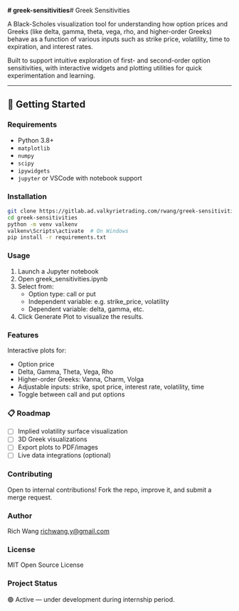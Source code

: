 **# greek-sensitivities**# Greek Sensitivities

A Black-Scholes visualization tool for understanding how option prices and Greeks (like delta, gamma, theta, vega, rho, and higher-order Greeks) behave as a function of various inputs such as strike price, volatility, time to expiration, and interest rates.

Built to support intuitive exploration of first- and second-order option sensitivities, with interactive widgets and plotting utilities for quick experimentation and learning.

---

## 🚀 Getting Started

### Requirements

- Python 3.8+
- `matplotlib`
- `numpy`
- `scipy`
- `ipywidgets`
- `jupyter` or VSCode with notebook support

### Installation

```bash
git clone https://gitlab.ad.valkyrietrading.com/rwang/greek-sensitivities.git
cd greek-sensitivities
python -m venv valkenv
valkenv\Scripts\activate  # On Windows
pip install -r requirements.txt
```

### Usage
1. Launch a Jupyter notebook
2. Open greek_sensitivities.ipynb
3. Select from:
    - Option type: call or put
    - Independent variable: e.g. strike_price, volatility
    - Dependent variable: delta, gamma, etc.
4. Click Generate Plot to visualize the results.

### Features
Interactive plots for:
- Option price
- Delta, Gamma, Theta, Vega, Rho
- Higher-order Greeks: Vanna, Charm, Volga
- Adjustable inputs: strike, spot price, interest rate, volatility, time
- Toggle between call and put options

### 📋 Roadmap
- [ ] Implied volatility surface visualization
- [ ] 3D Greek visualizations
- [ ] Export plots to PDF/images
- [ ] Live data integrations (optional)

### Contributing
Open to internal contributions! Fork the repo, improve it, and submit a merge request.

### Author
Rich Wang
richwang.y@gmail.com

### License
MIT Open Source License

### Project Status
🟢 Active — under development during internship period.
